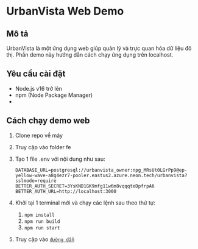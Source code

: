 # UrbanVista Web Demo
## Mô tả
UrbanVista là một ứng dụng web giúp quản lý và trực quan hóa dữ liệu đô thị. Phần demo này hướng dẫn cách chạy ứng dụng trên localhost.

## Yêu cầu cài đặt
* Node.js v16 trở lên
* npm (Node Package Manager)
* 
## Cách chạy demo web
1. Clone repo về máy
2. Truy cập vào folder fe
3. Tạo 1 file .env với nội dung như sau:
   ```
   DATABASE_URL=postgresql://urbanvista_owner:npg_MRsUt0LGrPp9@ep-yellow-wave-a8g4ezr7-pooler.eastus2.azure.neon.tech/urbanvista?sslmode=require
   BETTER_AUTH_SECRET=3YsKND1GK9mfg11w6m8vqqqteDpfrpA6
   BETTER_AUTH_URL=http://localhost:3000
   ```
5. Khởi tại 1 terminal mới và chạy các lệnh sau theo thứ tự:
   1. `npm install`
   2. `npm run build`
   3. `npm run start`
  
6. Truy cập vào [`đường dẫn`](http://localhost:3000/)
